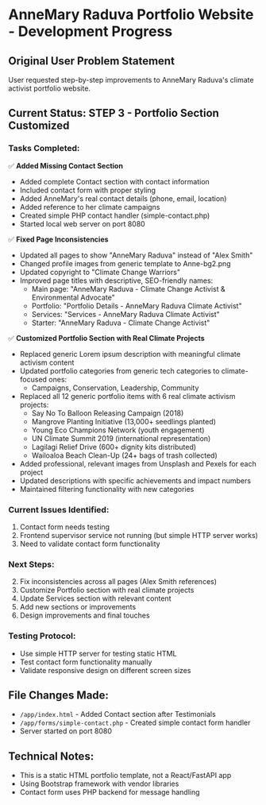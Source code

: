 # AnneMary Raduva Portfolio Website - Development Progress

## Original User Problem Statement
User requested step-by-step improvements to AnneMary Raduva's climate activist portfolio website.

## Current Status: STEP 3 - Portfolio Section Customized

### Tasks Completed:
✅ **Added Missing Contact Section**
- Added complete Contact section with contact information
- Included contact form with proper styling  
- Added AnneMary's real contact details (phone, email, location)
- Added reference to her climate campaigns
- Created simple PHP contact handler (simple-contact.php)
- Started local web server on port 8080

✅ **Fixed Page Inconsistencies**
- Updated all pages to show "AnneMary Raduva" instead of "Alex Smith"
- Changed profile images from generic template to Anne-bg2.png
- Updated copyright to "Climate Change Warriors"
- Improved page titles with descriptive, SEO-friendly names:
  * Main page: "AnneMary Raduva - Climate Change Activist & Environmental Advocate"
  * Portfolio: "Portfolio Details - AnneMary Raduva Climate Activist"
  * Services: "Services - AnneMary Raduva Climate Activist"
  * Starter: "AnneMary Raduva - Climate Change Activist"

✅ **Customized Portfolio Section with Real Climate Projects**
- Replaced generic Lorem ipsum description with meaningful climate activism content
- Updated portfolio categories from generic tech categories to climate-focused ones:
  * Campaigns, Conservation, Leadership, Community
- Replaced all 12 generic portfolio items with 6 real climate activism projects:
  * Say No To Balloon Releasing Campaign (2018)
  * Mangrove Planting Initiative (13,000+ seedlings planted)
  * Young Eco Champions Network (youth engagement)
  * UN Climate Summit 2019 (international representation)
  * Lagilagi Relief Drive (600+ dignity kits distributed)
  * Wailoaloa Beach Clean-Up (24+ bags of trash collected)
- Added professional, relevant images from Unsplash and Pexels for each project
- Updated descriptions with specific achievements and impact numbers
- Maintained filtering functionality with new categories

### Current Issues Identified:
1. Contact form needs testing
2. Frontend supervisor service not running (but simple HTTP server works)
3. Need to validate contact form functionality

### Next Steps:
2. Fix inconsistencies across all pages (Alex Smith references)
3. Customize Portfolio section with real climate projects
4. Update Services section with relevant content
5. Add new sections or improvements
6. Design improvements and final touches

### Testing Protocol:
- Use simple HTTP server for testing static HTML
- Test contact form functionality manually
- Validate responsive design on different screen sizes

## File Changes Made:
- `/app/index.html` - Added Contact section after Testimonials
- `/app/forms/simple-contact.php` - Created simple contact form handler
- Server started on port 8080

## Technical Notes:
- This is a static HTML portfolio template, not a React/FastAPI app
- Using Bootstrap framework with vendor libraries
- Contact form uses PHP backend for message handling